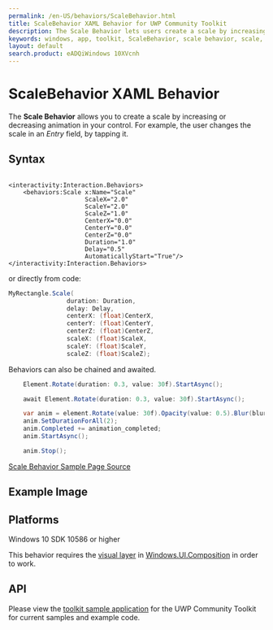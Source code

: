 ```yaml
---
permalink: /en-US/behaviors/ScaleBehavior.html
title: ScaleBehavior XAML Behavior for UWP Community Toolkit
description: The Scale Behavior lets users create a scale by increasing or decreasing the control's animation 
keywords: windows, app, toolkit, ScaleBehavior, scale behavior, scale, XAML, UWP, animation
layout: default
search.product: eADQiWindows 10XVcnh
---
```


# ScaleBehavior XAML Behavior 
The **Scale Behavior** allows you to create a scale by increasing or decreasing animation in your control. For example, the user changes the scale in an *Entry* field, by tapping it.

## Syntax
```xaml

<interactivity:Interaction.Behaviors>
    <behaviors:Scale x:Name="Scale" 
                     ScaleX="2.0"
                     ScaleY="2.0"
                     ScaleZ="1.0"
                     CenterX="0.0"
                     CenterY="0.0" 
                     CenterZ="0.0" 
                     Duration="1.0" 
                     Delay="0.5" 
                     AutomaticallyStart="True"/>
</interactivity:Interaction.Behaviors>

```
or directly from code:

```C#
MyRectangle.Scale(
                duration: Duration,
                delay: Delay,
                centerX: (float)CenterX,
                centerY: (float)CenterY,
                centerZ: (float)CenterZ,
                scaleX: (float)ScaleX,
                scaleY: (float)ScaleY,
                scaleZ: (float)ScaleZ);                
```

Behaviors can also be chained and awaited.

```C#
    Element.Rotate(duration: 0.3, value: 30f).StartAsync();

    await Element.Rotate(duration: 0.3, value: 30f).StartAsync();

    var anim = element.Rotate(value: 30f).Opacity(value: 0.5).Blur(blurAmount:5);
    anim.SetDurationForAll(2);
    anim.Completed += animation_completed;
    anim.StartAsync();

    anim.Stop();
```


[Scale Behavior Sample Page Source](https://github.com/Microsoft/UWPCommunityToolkit/tree/master/Microsoft.Toolkit.Uwp.SampleApp/SamplePages/ScaleBehavior)
 
## Example Image


## Platforms

Windows 10 SDK 10586 or higher

This behavior requires the [visual layer](https://msdn.microsoft.com/en-us/windows/uwp/graphics/visual-layer) in [Windows.UI.Composition](https://msdn.microsoft.com/library/windows/apps/dn706878) in order to work.  

## API

Please view the [toolkit sample application](https://github.com/Microsoft/UWPCommunityToolkit/tree/master/Microsoft.Toolkit.Uwp.SampleApp) for the UWP Community Toolkit for current samples and example code.